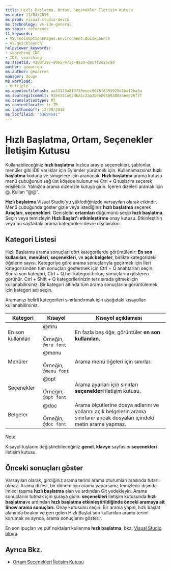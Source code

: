 ```yaml
---
title: Hızlı Başlatma, Ortam, Seçenekler İletişim Kutusu
ms.date: 11/04/2016
ms.prod: visual-studio-dev15
ms.technology: vs-ide-general
ms.topic: reference
f1_keywords:
- VS.ToolsOptionsPages.Environment.QuickLaunch
- vs.quicklaunch
helpviewer_keywords:
- searching IDE
- IDE, searching
ms.assetid: 4200f297-d065-4723-9a30-d91ff2e26c9d
author: gewarren
ms.author: gewarren
manager: douge
ms.workload:
- multiple
ms.openlocfilehash: aa33123a813739eeec9678f8393925d1ba12ba3a
ms.sourcegitcommit: 935e341a02dba1c2aa3b6e89469388aa6e626f7f
ms.translationtype: MT
ms.contentlocale: tr-TR
ms.lasthandoff: 12/20/2018
ms.locfileid: "53684541"
---
```

# <a name="quick-launch-environment-options-dialog-box"></a>Hızlı Başlatma, Ortam, Seçenekler İletişim Kutusu

Kullanabileceğiniz **hızlı başlatma** hızlıca arayıp seçenekleri, şablonlar, menüler gibi IDE varlıklar için Eylemler yürütmek için. Kullanamazsınız **hızlı başlatma** koduna ve simgelere için aranacak. **Hızlı başlatma** arama kutusu menü çubuğunun sağ üst köşede bulunur ve Ctrl + Q tuşlarını seçerek erişilebilir. Yalnızca arama dizenizle kutuya girin. İçeren dizeleri aramak için @, Kullan ”@@”. 

**Hızlı başlatma** Visual Studio'yu yüklediğinizde varsayılan olarak etkindir. Menü çubuğunda göster gizle veya istediğiniz **hızlı başlatma** seçerek **Araçları**, **seçenekleri**. Genişletin **ortamları** düğümünü seçip **hızlı başlatma**. Seçin veya temizleyin **Hızlı Başlat'ı etkinleştirme** onay kutusu. Etkinleştirin veya bu sayfadaki arama kategorileri devre dışı bırakın.

## <a name="category-list"></a>Kategori Listesi

Hızlı Başlatma arama sonuçları dört kategorilerde görüntülenir: **En son kullanılan**, **menüleri**, **seçenekleri**, ve **açık belgeler**, birlikte kategorideki öğelerin sayısı. Kategoriye göre arama sonuçlarıyla geçirmek için İleri kategorisinden tüm sonuçları göstermek için Ctrl + Q anahtarları seçin. Sonra son kategori, Ctrl + Q her kategori birkaç sonuçlarını gösteren görünür. Ctrl + Shift + Q kategorilerinizin ters sırada gitmek için kullanabilirsiniz. Bir kategori altında tüm arama sonuçlarını görüntülemek için kategori adı seçin.

Aramanızı belirli kategorileri sınırlandırmak için aşağıdaki kısayolları kullanabilirsiniz.

|Kategori|Kısayol|Kısayol açıklaması|
|--------------|--------------| - |
|En son kullanılan|@mru<br /><br /> Örneğin, `@mru font`|En fazla beş öğe, görüntüler **en son kullanılan**.|
|Menüler|@menu<br /><br /> Örneğin, `@menu font`|Arama menü öğeleri için sınırlar.|
|Seçenekler|@opt<br /><br /> Örneğin, `@opt font`|Arama ayarları için sınırları **seçenekleri** iletişim kutusu.|
|Belgeler|@doc<br /><br /> Örneğin, `@doc font`|Arama ölçütlerine dosya adlarını ve yollarını açık belgelerin arama sınırlanır ancak dosyaları içindeki metin arama yapmaz.|

> [!NOTE]
> Kısayol tuşlarını değiştirebileceğiniz **genel**, **klavye** sayfasını **seçenekleri** iletişim kutusu.

## <a name="show-previous-results"></a>Önceki sonuçları göster

Varsayılan olarak, girdiğiniz arama terimi arama oturumları arasında tutarlı olmaz. Arama dizesi, bir dönem için arama yaparsanız temizlenir dışında imleci taşıma **hızlı başlatma** alan ve ardından Git yedekleyin. Arama sonuçlarını tutmak için şuraya gidin: **seçenekleri** iletişim kutusunda **hızlı başlatma**ve ardından **hızlı başlatma etkinleştirildiğinde önceki aramaya ait Show arama sonuçları.** Onay kutusunu seçin. Bir arama yapın, hızlı başlat alanında bırakın ve geri gelen Hızlı Başlat son kullanılan arama terimi korumak ve ayrıca, arama sonuçlarını gösterir.

En son ipuçları ve püf noktaları kullanma **hızlı başlatma**, bkz: [Visual Studio blogu](http://go.microsoft.com/fwlink/?LinkId=236054).

## <a name="see-also"></a>Ayrıca Bkz.

- [Ortam Seçenekleri İletişim Kutusu](../../ide/reference/environment-options-dialog-box.md)